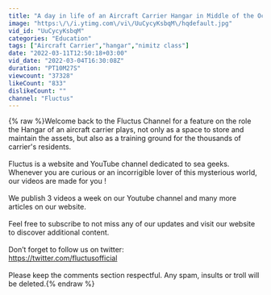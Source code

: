 ```yaml
---
title: "A day in life of an Aircraft Carrier Hangar in Middle of the Ocean"
image: "https:\/\/i.ytimg.com\/vi\/UuCycyKsbqM\/hqdefault.jpg"
vid_id: "UuCycyKsbqM"
categories: "Education"
tags: ["Aircraft Carrier","hangar","nimitz class"]
date: "2022-03-11T12:50:18+03:00"
vid_date: "2022-03-04T16:30:08Z"
duration: "PT10M27S"
viewcount: "37328"
likeCount: "833"
dislikeCount: ""
channel: "Fluctus"
---
```

{% raw %}Welcome back to the Fluctus Channel for a feature on the role the Hangar of an aircraft carrier plays, not only as a space to store and maintain the assets, but also as a training ground for the thousands of carrier's residents.<br /><br />Fluctus is a website and YouTube channel dedicated to sea geeks. Whenever you are curious or an incorrigible lover of this mysterious world, our videos are made for you !<br /><br />We publish 3 videos a week on our Youtube channel and many more articles on our website.<br /><br />Feel free to subscribe to not miss any of our updates and visit our website to discover additional content. <br /><br />Don’t forget to follow us on twitter: <br /><a rel="nofollow" target="blank" href="https://twitter.com/fluctusofficial">https://twitter.com/fluctusofficial</a><br /><br />Please keep the comments section respectful. Any spam, insults or troll will be deleted.{% endraw %}
